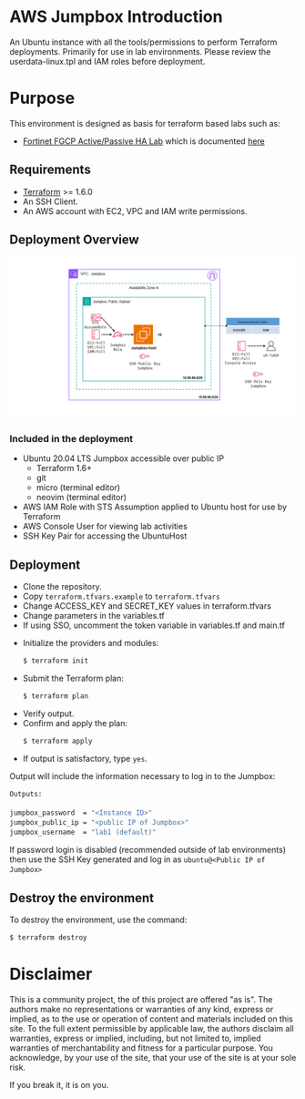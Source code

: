# AWS Jumpbox Introduction
An Ubuntu instance with all the tools/permissions to perform Terraform deployments.
Primarily for use in lab environments. Please review the userdata-linux.tpl and IAM roles before deployment.

# Purpose

This environment is designed as basis for terraform based labs such as:

- [Fortinet FGCP Active/Passive HA Lab](https://github.com/ukilab-cloud/lab-tgw-fgcp) which is documented [here](https://ukilab-cloud.github.io/lab-tgw-fgcp/)



## Requirements
- [Terraform](https://learn.hashicorp.com/terraform/getting-started/install.html) >= 1.6.0
- An SSH Client.
- An AWS account with EC2, VPC and IAM write permissions.


## Deployment Overview
![Jumpox Architecture](.images/jumpbox-architecture.png?raw=true "Jumpbox Architecture")

### Included in the deployment

 - Ubuntu 20.04 LTS Jumpbox accessible over public IP
     - Terraform 1.6+
     - git
     - micro (terminal editor)
     - neovim (terminal editor)
 - AWS IAM Role with STS Assumption applied to Ubuntu host for use by Terraform
 - AWS Console User for viewing lab activities
 - SSH Key Pair for accessing the UbuntuHost

## Deployment
- Clone the repository.
- Copy `terraform.tfvars.example`  to `terraform.tfvars` 
- Change ACCESS_KEY and SECRET_KEY values in terraform.tfvars
- Change parameters in the variables.tf
- If using SSO, uncomment the token variable in variables.tf and main.tf
* Initialize the providers and modules:
  ```sh
  $ terraform init
  ```
* Submit the Terraform plan:
  ```sh
  $ terraform plan
  ```
* Verify output.
* Confirm and apply the plan:
  ```sh
  $ terraform apply
  ```
* If output is satisfactory, type `yes`.

Output will include the information necessary to log in to the Jumpbox:
```sh
Outputs:

jumpbox_password  = "<Instance ID>"
jumpbox_public_ip = "<public IP of Jumpbox>"
jumpbox_username  = "lab1 (default)"

```
If password login is disabled (recommended outside of lab environments) then use the SSH Key generated and log in as `ubuntu@<Public IP of Jumpbox>`

## Destroy the environment
To destroy the environment, use the command:
```sh
$ terraform destroy
```

# Disclaimer
This is a community project, the of this project are offered "as is". The authors make no representations or warranties of any kind, express or implied, as to the use or operation of content and materials included on this site. To the full extent permissible by applicable law, the authors disclaim all warranties, express or implied, including, but not limited to, implied warranties of merchantability and fitness for a particular purpose. You acknowledge, by your use of the site, that your use of the site is at your sole risk. 

If you break it, it is on you.
